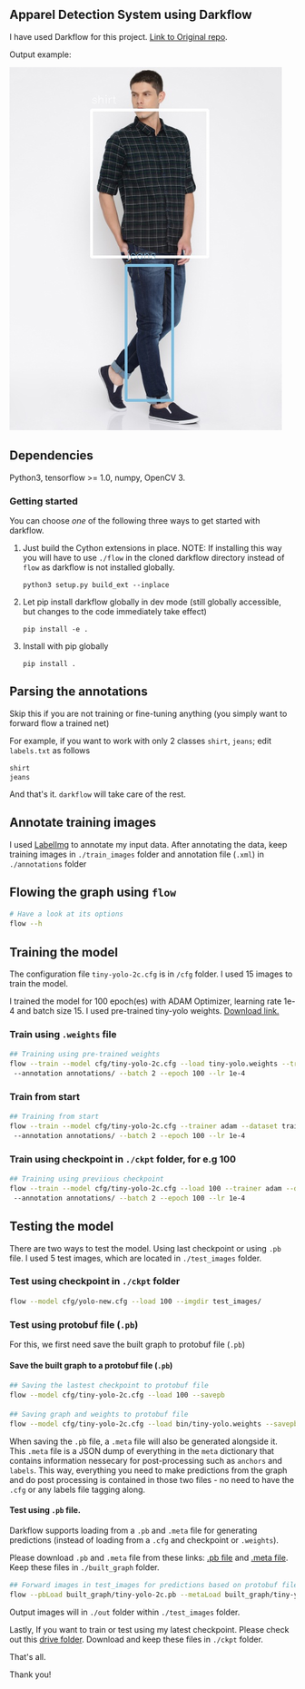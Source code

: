 ## Apparel Detection System using Darkflow 

I have used Darkflow for this project. [Link to Original repo](https://github.com/thtrieu/darkflow).

Output example:

![img](test_output/1.jpg)

## Dependencies

Python3, tensorflow >= 1.0, numpy, OpenCV 3.

### Getting started

You can choose _one_ of the following three ways to get started with darkflow.

1. Just build the Cython extensions in place. NOTE: If installing this way you will have to use `./flow` in the cloned darkflow directory instead of `flow` as darkflow is not installed globally.
    ```
    python3 setup.py build_ext --inplace
    ```

2. Let pip install darkflow globally in dev mode (still globally accessible, but changes to the code immediately take effect)
    ```
    pip install -e .
    ```

3. Install with pip globally
    ```
    pip install .
    ```

## Parsing the annotations

Skip this if you are not training or fine-tuning anything (you simply want to forward flow a trained net)

For example, if you want to work with only 2 classes `shirt`, `jeans`; edit `labels.txt` as follows

```
shirt
jeans
```

And that's it. `darkflow` will take care of the rest.

## Annotate training images

I used [LabelImg](https://github.com/tzutalin/labelImg) to annotate my input data. After annotating the data, keep training images in `./train_images` folder and annotation file (`.xml`) in `./annotations` folder

## Flowing the graph using `flow`

```bash
# Have a look at its options
flow --h
```

## Training the model

The configuration file `tiny-yolo-2c.cfg` is in `/cfg` folder. I used 15 images to train the model.

I trained the model for 100 epoch(es) with ADAM Optimizer, learning rate 1e-4 and batch size 15. I used pre-trained tiny-yolo weights. [Download link.](https://pjreddie.com/media/files/tiny-yolo.weights)

### Train using `.weights` file

```bash
## Training using pre-trained weights
flow --train --model cfg/tiny-yolo-2c.cfg --load tiny-yolo.weights --trainer adam --dataset train_images/ 
 --annotation annotations/ --batch 2 --epoch 100 --lr 1e-4
```

### Train from start 

```bash
## Training from start
flow --train --model cfg/tiny-yolo-2c.cfg --trainer adam --dataset train_images/ 
 --annotation annotations/ --batch 2 --epoch 100 --lr 1e-4
```

### Train using checkpoint in `./ckpt` folder, for e.g 100

```bash
## Training using previious checkpoint
flow --train --model cfg/tiny-yolo-2c.cfg --load 100 --trainer adam --dataset train_images/ 
 --annotation annotations/ --batch 2 --epoch 100 --lr 1e-4
```

## Testing the model

There are two ways to test the model. Using last checkpoint or using `.pb` file. I used 5 test images, which are located in `./test_images` folder. 

### Test using checkpoint in `./ckpt` folder

```bash
flow --model cfg/yolo-new.cfg --load 100 --imgdir test_images/
```

### Test using protobuf file (`.pb`)  

For this, we first need save the built graph to protobuf file (`.pb`)

#### Save the built graph to a protobuf file (`.pb`)

```bash
## Saving the lastest checkpoint to protobuf file
flow --model cfg/tiny-yolo-2c.cfg --load 100 --savepb

## Saving graph and weights to protobuf file
flow --model cfg/tiny-yolo-2c.cfg --load bin/tiny-yolo.weights --savepb
```
When saving the `.pb` file, a `.meta` file will also be generated alongside it. This `.meta` file is a JSON dump of everything in the `meta` dictionary that contains information nessecary for post-processing such as `anchors` and `labels`. This way, everything you need to make predictions from the graph and do post processing is contained in those two files - no need to have the `.cfg` or any labels file tagging along.

#### Test using `.pb` file. 

Darkflow supports loading from a `.pb` and `.meta` file for generating predictions (instead of loading from a `.cfg` and checkpoint or `.weights`).

Please download `.pb` and `.meta` file from these links: [.pb file](https://drive.google.com/open?id=0B4VkcIqPPLbUR3RoTlRqMmZvQzQ) and [.meta file](https://drive.google.com/open?id=0B4VkcIqPPLbUcWdVQVFiaHVaM2c). Keep these files in `./built_graph` folder.

```bash
## Forward images in test_images for predictions based on protobuf file
flow --pbLoad built_graph/tiny-yolo-2c.pb --metaLoad built_graph/tiny-yolo-2c.meta --imgdir test_images/
```

Output images will in `./out` folder within `./test_images` folder.

Lastly, If you want to train or test using my latest checkpoint. Please check out this [drive folder](https://drive.google.com/open?id=0B4VkcIqPPLbUQy1JTGdXS1ZuVlE). Download and keep these files in `./ckpt` folder. 

That's all.

Thank you!